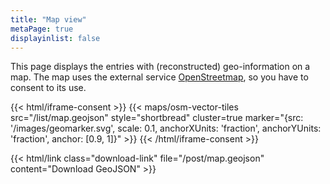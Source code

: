 ```yaml
---
title: "Map view"
metaPage: true
displayinlist: false
---
```


This page displays the entries with (reconstructed) geo-information on a map. The map uses the external service [OpenStreetmap](https://www.openstreetmap.org/), so you have to consent to its use.

{{< html/iframe-consent >}}
    {{< maps/osm-vector-tiles src="/list/map.geojson" style="shortbread" cluster=true marker="{src: '/images/geomarker.svg', scale: 0.1, anchorXUnits: 'fraction', anchorYUnits: 'fraction', anchor: [0.9, 1]}" >}}
{{< /html/iframe-consent >}}

{{< html/link class="download-link" file="/post/map.geojson" content="Download GeoJSON" >}}
